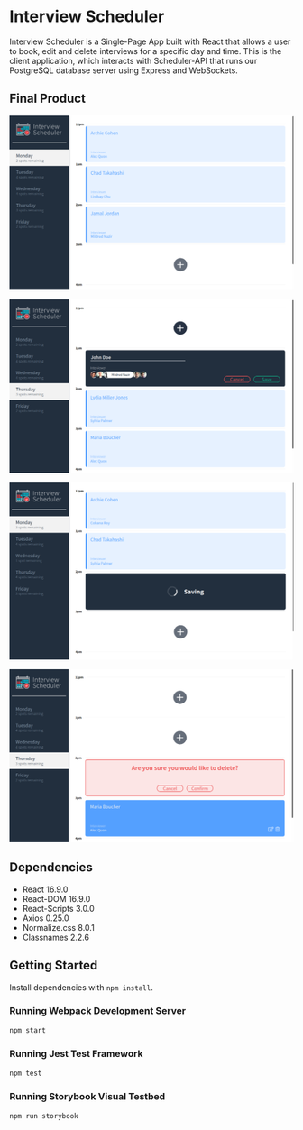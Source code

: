 # Interview Scheduler

Interview Scheduler is a Single-Page App built with React that allows a user to book, edit and delete interviews for a specific day and time.
This is the client application, which interacts with Scheduler-API that runs our PostgreSQL database server using Express and WebSockets.

## Final Product

!["Interview List Page"](https://github.com/Reflekshn/scheduler/blob/master/docs/interview-list.png)

!["Adding a new interview"](https://github.com/Reflekshn/scheduler/blob/master/docs/interview-add.png)

!["Saving progress while updating the DB"](https://github.com/Reflekshn/scheduler/blob/master/docs/interview-saving-progress.png)

!["Deleting an interview"](https://github.com/Reflekshn/scheduler/blob/master/docs/interview-delete.png)

## Dependencies

- React 16.9.0
- React-DOM 16.9.0
- React-Scripts 3.0.0
- Axios 0.25.0
- Normalize.css 8.0.1
- Classnames 2.2.6

## Getting Started

Install dependencies with `npm install`.

### Running Webpack Development Server

```sh
npm start
```

### Running Jest Test Framework

```sh
npm test
```

### Running Storybook Visual Testbed

```sh
npm run storybook
```
